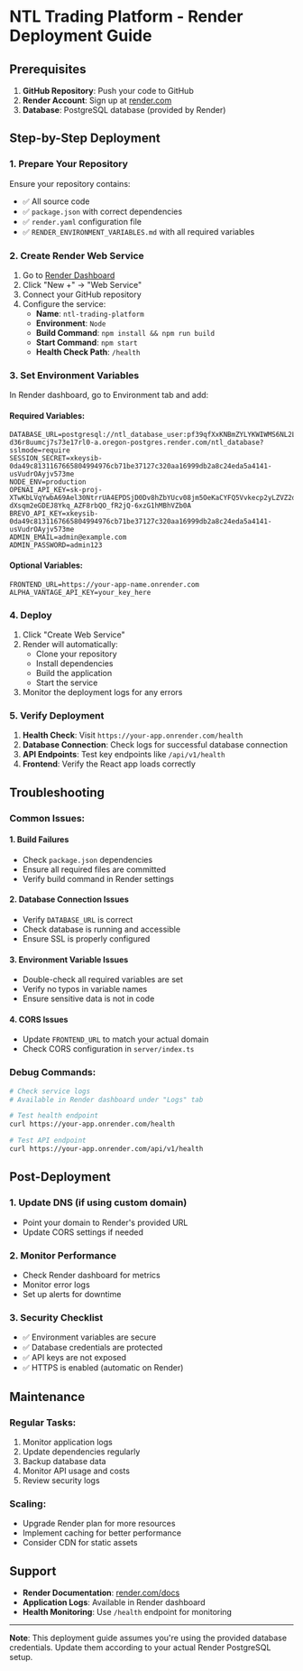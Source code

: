 # NTL Trading Platform - Render Deployment Guide

## Prerequisites

1. **GitHub Repository**: Push your code to GitHub
2. **Render Account**: Sign up at [render.com](https://render.com)
3. **Database**: PostgreSQL database (provided by Render)

## Step-by-Step Deployment

### 1. Prepare Your Repository

Ensure your repository contains:
- ✅ All source code
- ✅ `package.json` with correct dependencies
- ✅ `render.yaml` configuration file
- ✅ `RENDER_ENVIRONMENT_VARIABLES.md` with all required variables

### 2. Create Render Web Service

1. Go to [Render Dashboard](https://dashboard.render.com)
2. Click "New +" → "Web Service"
3. Connect your GitHub repository
4. Configure the service:
   - **Name**: `ntl-trading-platform`
   - **Environment**: `Node`
   - **Build Command**: `npm install && npm run build`
   - **Start Command**: `npm start`
   - **Health Check Path**: `/health`

### 3. Set Environment Variables

In Render dashboard, go to Environment tab and add:

#### Required Variables:
```
DATABASE_URL=postgresql://ntl_database_user:pf39qfXxKNBmZYLYKWIWMS6NL2LnABzB@dpg-d36r8uumcj7s73e17rl0-a.oregon-postgres.render.com/ntl_database?sslmode=require
SESSION_SECRET=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
NODE_ENV=production
OPENAI_API_KEY=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
BREVO_API_KEY=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
ADMIN_EMAIL=admin@example.com
ADMIN_PASSWORD=admin123
```

#### Optional Variables:
```
FRONTEND_URL=https://your-app-name.onrender.com
ALPHA_VANTAGE_API_KEY=your_key_here
```

### 4. Deploy

1. Click "Create Web Service"
2. Render will automatically:
   - Clone your repository
   - Install dependencies
   - Build the application
   - Start the service
3. Monitor the deployment logs for any errors

### 5. Verify Deployment

1. **Health Check**: Visit `https://your-app.onrender.com/health`
2. **Database Connection**: Check logs for successful database connection
3. **API Endpoints**: Test key endpoints like `/api/v1/health`
4. **Frontend**: Verify the React app loads correctly

## Troubleshooting

### Common Issues:

#### 1. Build Failures
- Check `package.json` dependencies
- Ensure all required files are committed
- Verify build command in Render settings

#### 2. Database Connection Issues
- Verify `DATABASE_URL` is correct
- Check database is running and accessible
- Ensure SSL is properly configured

#### 3. Environment Variable Issues
- Double-check all required variables are set
- Verify no typos in variable names
- Ensure sensitive data is not in code

#### 4. CORS Issues
- Update `FRONTEND_URL` to match your actual domain
- Check CORS configuration in `server/index.ts`

### Debug Commands:

```bash
# Check service logs
# Available in Render dashboard under "Logs" tab

# Test health endpoint
curl https://your-app.onrender.com/health

# Test API endpoint
curl https://your-app.onrender.com/api/v1/health
```

## Post-Deployment

### 1. Update DNS (if using custom domain)
- Point your domain to Render's provided URL
- Update CORS settings if needed

### 2. Monitor Performance
- Check Render dashboard for metrics
- Monitor error logs
- Set up alerts for downtime

### 3. Security Checklist
- ✅ Environment variables are secure
- ✅ Database credentials are protected
- ✅ API keys are not exposed
- ✅ HTTPS is enabled (automatic on Render)

## Maintenance

### Regular Tasks:
1. Monitor application logs
2. Update dependencies regularly
3. Backup database data
4. Monitor API usage and costs
5. Review security logs

### Scaling:
- Upgrade Render plan for more resources
- Implement caching for better performance
- Consider CDN for static assets

## Support

- **Render Documentation**: [render.com/docs](https://render.com/docs)
- **Application Logs**: Available in Render dashboard
- **Health Monitoring**: Use `/health` endpoint for monitoring

---

**Note**: This deployment guide assumes you're using the provided database credentials. Update them according to your actual Render PostgreSQL setup.